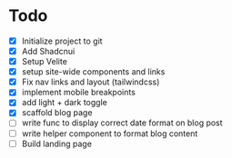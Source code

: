 # Todo

- [x] Initialize project to git
- [x] Add Shadcnui
- [x] Setup Velite
- [x] setup site-wide components and links
- [x] Fix nav links and layout (tailwindcss)
- [x] implement mobile breakpoints
- [x] add light + dark toggle
- [x] scaffold blog page
- [ ] write func to display correct date format on blog post
- [ ] write helper component to format blog content
- [ ] Build landing page
